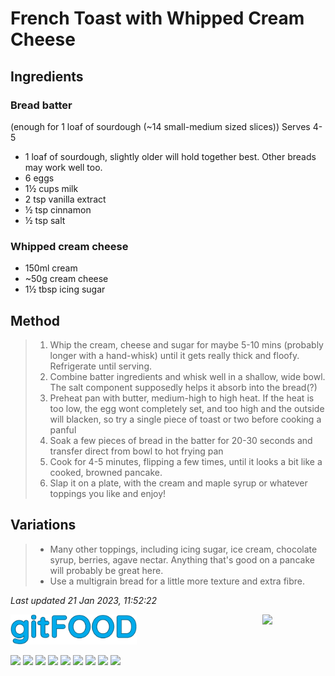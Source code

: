 # French Toast with Whipped Cream Cheese

## Ingredients

### Bread batter

(enough for 1 loaf of sourdough (~14 small-medium sized slices))
Serves 4-5

- 1 loaf of sourdough, slightly older will hold together best. Other breads may work well too.
- 6 eggs
- 1½ cups milk
- 2 tsp vanilla extract
- ½ tsp cinnamon
- ½ tsp salt

### Whipped cream cheese

- 150ml cream
- ~50g cream cheese
- 1½ tbsp icing sugar

## Method

> 1. Whip the cream, cheese and sugar for maybe 5-10 mins (probably longer with a hand-whisk) until it gets really thick and floofy. Refrigerate until serving.
> 2. Combine batter ingredients and whisk well in a shallow, wide bowl. The salt component supposedly helps it absorb into the bread(?)
> 3. Preheat pan with butter, medium-high to high heat. If the heat is too low, the egg wont completely set, and too high and the outside will blacken, so try a single piece of toast or two before cooking a panful
> 4. Soak a few pieces of bread in the batter for 20-30 seconds and transfer direct from bowl to hot frying pan
> 5. Cook for 4-5 minutes, flipping a few times, until it looks a bit like a cooked, browned pancake.
> 6. Slap it on a plate, with the cream and maple syrup or whatever toppings you like and enjoy!

## Variations

> - Many other toppings, including icing sugar, ice cream, chocolate syrup, berries, agave nectar. Anything that's good on a pancake will probably be great here.
> - Use a multigrain bread for a little more texture and extra fibre.

*Last updated 21 Jan 2023, 11:52:22*


<img src="../images/logo_sm.png" width="40%" />

<img src="https://profile-counter.glitch.me/gitfood_frenchtoastwhippedcreamcheese/count.svg" width="20%" align="right" />

<img src="https://img.shields.io/badge/dessert-blue.svg" /> <img src="https://img.shields.io/badge/breakfast-blue.svg" /> <img src="https://img.shields.io/badge/dairy-blue.svg" /> <img src="https://img.shields.io/badge/messy-blue.svg" /> <img src="https://img.shields.io/badge/fried-blue.svg" /> <img src="https://img.shields.io/badge/large_quantity-blue.svg" /> <img src="https://img.shields.io/badge/amazing-blue.svg" /> <img src="https://img.shields.io/badge/mine-blue.svg" /> <img src="https://img.shields.io/badge/vegetarian-blue.svg" /> 